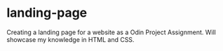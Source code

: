 # landing-page
Creating a landing page for a website as a Odin Project Assignment.
Will showcase my knowledge in HTML and CSS.